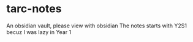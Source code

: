 # tarc-notes
An obsidian vault, please view with obsidian
The notes starts with Y2S1 becuz I was lazy in Year 1
